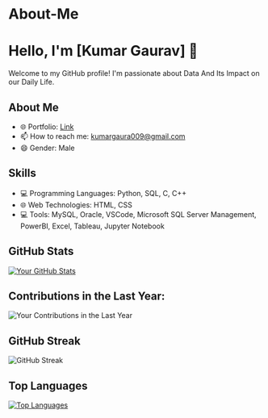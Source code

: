 # About-Me
# Hello, I'm [Kumar Gaurav] 👋

Welcome to my GitHub profile! I'm passionate about Data And Its Impact on our Daily Life.

## About Me

- 🌐 Portfolio: [Link](https://k09gaurav.github.io/GauravPortfolio.github.io/)
- 📫 How to reach me: [kumargaura009@gmail.com](mailto:kumargaura009@gmail.com)
- 😄 Gender: Male

## Skills

- 💻 Programming Languages: Python, SQL, C, C++
- 🌐 Web Technologies: HTML, CSS
- 💻 Tools: MySQL, Oracle, VSCode, Microsoft SQL Server Management, PowerBI, Excel, Tableau, Jupyter Notebook
## GitHub Stats

[![Your GitHub Stats](https://github-readme-stats.vercel.app/api?username=K09Gaurav&show_icons=true&theme=dark)](https://github.com/K09Gaurav)

## Contributions in the Last Year:

![Your Contributions in the Last Year](https://github-readme-stats.vercel.app/api/?username=K09Gaurav&count_private=true&show_icons=true&theme=dark&hide=contribs,prs)

## GitHub Streak

![GitHub Streak](https://github-readme-streak-stats.herokuapp.com/?user=K09Gaurav&theme=dark)



## Top Languages

[![Top Languages](https://github-readme-stats.vercel.app/api/top-langs/?username=K09Gaurav&layout=compact&theme=dark)](https://github.com/K09Gaurav)

>
<!--[![LinkedIn](https://img.shields.io/badge/[LinkedIn-Kashif-Equbal](https://www.linkedin.com/in/kashif-equbal-3b0130230/)-blue)]([https://www.linkedin.com/in/yourname](https://www.linkedin.com/in/kashif-equbal-3b0130230/))
<!--[![Twitter](https://img.shields.io/badge/Twitter-YourHandle-green)](https://twitter.com/yourhandle)-->
